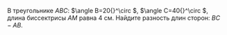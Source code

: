 В  треугольнике  $ABC$:  $\angle B=20{}^\circ $,  $\angle C=40{}^\circ $,  длина  биссектрисы  $AM$   равна 4 см.  Найдите  разность  длин  сторон: $BC-AB$.